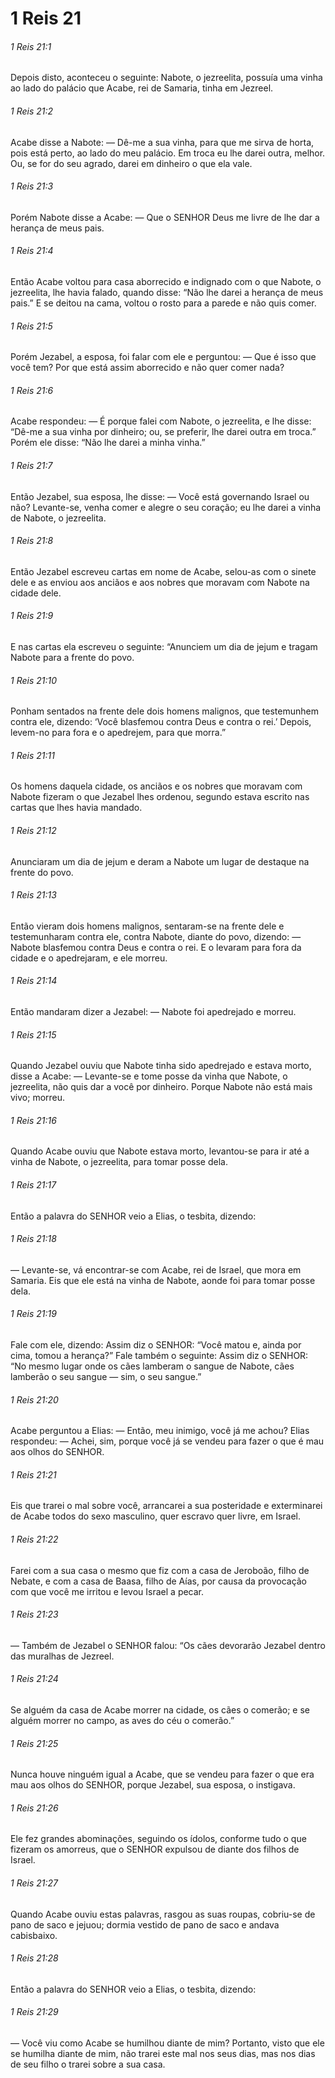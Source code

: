 # 1 Reis 21

###### 1 Reis 21:1

Depois disto, aconteceu o seguinte: Nabote, o jezreelita, possuía uma vinha ao lado do palácio que Acabe, rei de Samaria, tinha em Jezreel.

###### 1 Reis 21:2

Acabe disse a Nabote: — Dê-me a sua vinha, para que me sirva de horta, pois está perto, ao lado do meu palácio. Em troca eu lhe darei outra, melhor. Ou, se for do seu agrado, darei em dinheiro o que ela vale.

###### 1 Reis 21:3

Porém Nabote disse a Acabe: — Que o SENHOR Deus me livre de lhe dar a herança de meus pais.

###### 1 Reis 21:4

Então Acabe voltou para casa aborrecido e indignado com o que Nabote, o jezreelita, lhe havia falado, quando disse: “Não lhe darei a herança de meus pais.” E se deitou na cama, voltou o rosto para a parede e não quis comer.

###### 1 Reis 21:5

Porém Jezabel, a esposa, foi falar com ele e perguntou: — Que é isso que você tem? Por que está assim aborrecido e não quer comer nada?

###### 1 Reis 21:6

Acabe respondeu: — É porque falei com Nabote, o jezreelita, e lhe disse: “Dê-me a sua vinha por dinheiro; ou, se preferir, lhe darei outra em troca.” Porém ele disse: “Não lhe darei a minha vinha.”

###### 1 Reis 21:7

Então Jezabel, sua esposa, lhe disse: — Você está governando Israel ou não? Levante-se, venha comer e alegre o seu coração; eu lhe darei a vinha de Nabote, o jezreelita.

###### 1 Reis 21:8

Então Jezabel escreveu cartas em nome de Acabe, selou-as com o sinete dele e as enviou aos anciãos e aos nobres que moravam com Nabote na cidade dele.

###### 1 Reis 21:9

E nas cartas ela escreveu o seguinte: “Anunciem um dia de jejum e tragam Nabote para a frente do povo.

###### 1 Reis 21:10

Ponham sentados na frente dele dois homens malignos, que testemunhem contra ele, dizendo: ‘Você blasfemou contra Deus e contra o rei.’ Depois, levem-no para fora e o apedrejem, para que morra.”

###### 1 Reis 21:11

Os homens daquela cidade, os anciãos e os nobres que moravam com Nabote fizeram o que Jezabel lhes ordenou, segundo estava escrito nas cartas que lhes havia mandado.

###### 1 Reis 21:12

Anunciaram um dia de jejum e deram a Nabote um lugar de destaque na frente do povo.

###### 1 Reis 21:13

Então vieram dois homens malignos, sentaram-se na frente dele e testemunharam contra ele, contra Nabote, diante do povo, dizendo: — Nabote blasfemou contra Deus e contra o rei. E o levaram para fora da cidade e o apedrejaram, e ele morreu.

###### 1 Reis 21:14

Então mandaram dizer a Jezabel: — Nabote foi apedrejado e morreu.

###### 1 Reis 21:15

Quando Jezabel ouviu que Nabote tinha sido apedrejado e estava morto, disse a Acabe: — Levante-se e tome posse da vinha que Nabote, o jezreelita, não quis dar a você por dinheiro. Porque Nabote não está mais vivo; morreu.

###### 1 Reis 21:16

Quando Acabe ouviu que Nabote estava morto, levantou-se para ir até a vinha de Nabote, o jezreelita, para tomar posse dela.

###### 1 Reis 21:17

Então a palavra do SENHOR veio a Elias, o tesbita, dizendo:

###### 1 Reis 21:18

— Levante-se, vá encontrar-se com Acabe, rei de Israel, que mora em Samaria. Eis que ele está na vinha de Nabote, aonde foi para tomar posse dela.

###### 1 Reis 21:19

Fale com ele, dizendo: Assim diz o SENHOR: “Você matou e, ainda por cima, tomou a herança?” Fale também o seguinte: Assim diz o SENHOR: “No mesmo lugar onde os cães lamberam o sangue de Nabote, cães lamberão o seu sangue — sim, o seu sangue.”

###### 1 Reis 21:20

Acabe perguntou a Elias: — Então, meu inimigo, você já me achou? Elias respondeu: — Achei, sim, porque você já se vendeu para fazer o que é mau aos olhos do SENHOR.

###### 1 Reis 21:21

Eis que trarei o mal sobre você, arrancarei a sua posteridade e exterminarei de Acabe todos do sexo masculino, quer escravo quer livre, em Israel.

###### 1 Reis 21:22

Farei com a sua casa o mesmo que fiz com a casa de Jeroboão, filho de Nebate, e com a casa de Baasa, filho de Aías, por causa da provocação com que você me irritou e levou Israel a pecar.

###### 1 Reis 21:23

— Também de Jezabel o SENHOR falou: “Os cães devorarão Jezabel dentro das muralhas de Jezreel.

###### 1 Reis 21:24

Se alguém da casa de Acabe morrer na cidade, os cães o comerão; e se alguém morrer no campo, as aves do céu o comerão.”

###### 1 Reis 21:25

Nunca houve ninguém igual a Acabe, que se vendeu para fazer o que era mau aos olhos do SENHOR, porque Jezabel, sua esposa, o instigava.

###### 1 Reis 21:26

Ele fez grandes abominações, seguindo os ídolos, conforme tudo o que fizeram os amorreus, que o SENHOR expulsou de diante dos filhos de Israel.

###### 1 Reis 21:27

Quando Acabe ouviu estas palavras, rasgou as suas roupas, cobriu-se de pano de saco e jejuou; dormia vestido de pano de saco e andava cabisbaixo.

###### 1 Reis 21:28

Então a palavra do SENHOR veio a Elias, o tesbita, dizendo:

###### 1 Reis 21:29

— Você viu como Acabe se humilhou diante de mim? Portanto, visto que ele se humilha diante de mim, não trarei este mal nos seus dias, mas nos dias de seu filho o trarei sobre a sua casa.

